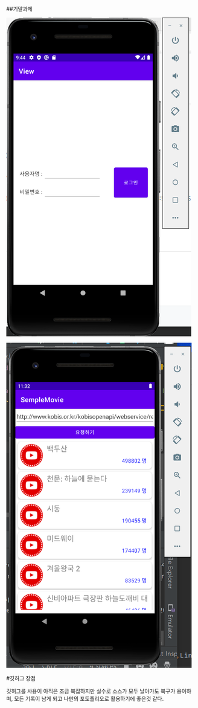 ##기말과제

<img width="" height="" src="./png/로그인페이지.PNG"></img>


<img width="" height="" src="./png/메인페이지.PNG"></img>


#깃허그 장점

깃허그를 사용이 아직은 조금 복잡하지만
실수로 소스가 모두 날아가도 복구가 용이하며, 모든 기록이 남게 되고
나만의 포토폴리오로 활용하기에 좋은것 같다.
